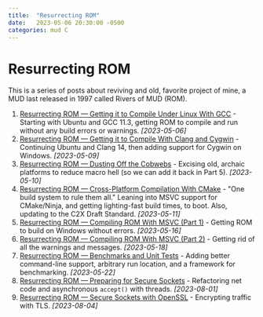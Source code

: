 ```yaml
---
title:  "Resurrecting ROM"
date:   2023-05-06 20:30:00 -0500
categories: mud C
---
```


# Resurrecting ROM

This is a series of posts about reviving and old, favorite project of mine, a MUD last released in 1997 called Rivers of MUD (ROM).

1. [Resurrecting ROM &mdash; Getting it to Compile Under Linux With GCC](pt-1-compile-gcc) - Starting with Ubuntu and GCC 11.3, getting ROM to compile and run without any build errors or warnings. _[2023-05-06]_
2. [Resurrecting ROM &mdash; Getting it to Compile With Clang and Cygwin](pt-2-compile-clang) - Continuing Ubuntu and Clang 14, then adding support for Cygwin on Windows. _[2023-05-09]_
3. [Resurrecting ROM &mdash; Dusting Off the Cobwebs](pt-3-dusting-off-cobwebs) - Excising old, archaic platforms to reduce macro hell (so we can add it back in Part 5). _[2023-05-10]_
4. [Resurrecting ROM &mdash; Cross-Platform Compilation With CMake](pt-4-cmake) - "One build system to rule them all." Leaning into MSVC support for CMake/Ninja, and getting lighting-fast build times, to boot. Also, updating to the C2X Draft Standard. _[2023-05-11]_
5. [Resurrecting ROM &mdash; Compiling ROM With MSVC (Part 1)](pt-5-msvc) - Getting ROM to build on Windows without errors. _[2023-05-16]_
6. [Resurrecting ROM &mdash; Compiling ROM With MSVC (Part 2)](pt-6-msvc-2) - Getting rid of all the warnings and messages. _[2023-05-18]_
7. [Resurrecting ROM &mdash; Benchmarks and Unit Tests](pt-7-testing) - Adding better command-line support, arbitrary run location, and a framework for benchmarking. _[2023-05-22]_
8. [Resurrecting ROM &mdash; Preparing for Secure Sockets](pt-8-mt-sockets) - Refactoring net code and asynchronous `accept()` with threads. _[2023-08-01]_
9. [Resurrecting ROM &mdash; Secure Sockets with OpenSSL](pt-9-tls) - Encrypting traffic with TLS. _[2023-08-04]_